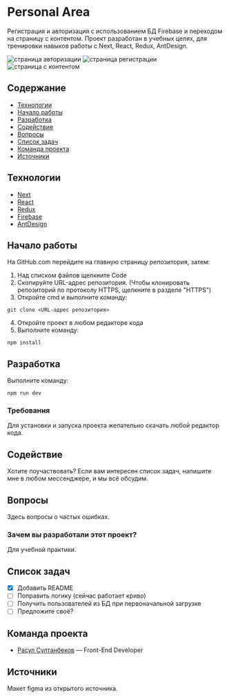 # Personal Area
Регистрация и авторизация с использованием БД Firebase и переходом на страницу с контентом. Проект разработан в учебных целях, для тренировки навыков работы с Next, React, Redux, AntDesign.

![страница авторизации](https://user-images.githubusercontent.com/67557922/144796967-a6e8215e-9d7e-4b6c-938c-f5d426554d49.png)
![страница регистрации](https://user-images.githubusercontent.com/67557922/144797020-e34247cb-614c-45c1-9a6c-e8a06857056e.png)
![страница с контентом](https://user-images.githubusercontent.com/67557922/144797125-bfd1f70a-fcdd-4b64-996c-7c75de38ea46.png)

## Содержание
- [Технологии](#технологии)
- [Начало работы](#начало-работы)
- [Разработка](#разработка)
- [Содействие](#содействие)
- [Вопросы](#вопросы)
- [Список задач](#список-задач)
- [Команда проекта](#команда-проекта)
- [Источники](#источники)

## Технологии
- [Next](https://nextjs.org/)
- [React](https://react.dev/)
- [Redux](https://redux.js.org/)
- [Firebase](https://firebase.google.com/)
- [AntDesign](https://ant.design/)

## Начало работы
На GitHub.com перейдите на главную страницу репозитория, затем:
1. Над списком файлов щелкните Code
2. Скопируйте URL-адрес репозитория. (Чтобы клонировать репозиторий по протоколу HTTPS, щелкните в разделе "HTTPS")
3. Откройте cmd и выполните команду:
```
git clone <URL-адрес репозитория>
```
4. Откройте проект в любом редакторе кода
5. Выполните команду:
```
npm install
```

## Разработка
Выполните команду:
```
npm run dev
```

### Требования
Для установки и запуска проекта желательно скачать любой редактор кода.

## Содействие
Хотите поучаствовать? Если вам интересен список задач, напишите мне в любом мессенджере, и мы всё обсудим.

## Вопросы
Здесь вопросы о частых ошибках.

### Зачем вы разработали этот проект?
Для учебной практики.

## Список задач
- [x] Добавить README
- [ ] Поправить логику (сейчас работает криво)
- [ ] Получить пользователей из БД при первоначальной загрузке
- [ ] Предложите своё?

## Команда проекта

- [Расул Султанбеков](https://github.com/rasul-surname) — Front-End Developer

## Источники
Макет figma из открытого источника.
